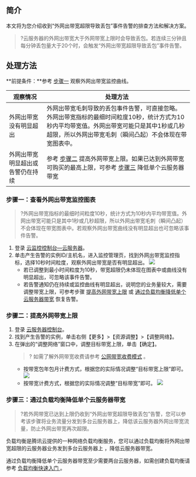 ## 简介

本文将为您介绍收到“外网出带宽超限导致丢包”事件告警的排查方法和解决方案。

> ?云服务器的外网出带宽大于外网带宽上限时会导致丢包。若连续三分钟且每分钟丢包量大于20个时，会触发“外网出带宽超限导致丢包”事件告警。

## 处理方法

**前提条件：**参考 [步骤一](#step1) 观察外网出带宽监控曲线。

| 观察情况                         | 处理方法                                                     |
| -------------------------------- | ------------------------------------------------------------ |
| 外网出带宽没有明显超出           | 外网出带宽毛刺导致的丢包事件告警，可直接忽略。<br>外网出带宽指标的最细时间粒度10秒，统计方式为10秒内平均带宽值。外网出带宽可能只是其中1秒或几秒超限，所以外网出带宽毛刺（瞬间凸起）不会体现在带宽图表中。 |
| 外网出带宽明显超出或告警仍在持续 | 参考 [步骤二](#shangxian) 提高外网带宽上限。如果已达到外网带宽可购买的最高上限，可参考 [步骤三](#fuzhai) 降低单个云服务器带宽 |

[](id:step1)

### 步骤一：查看外网出带宽监控图表

> ?外网出带宽指标的最细时间粒度10秒，统计方式为10秒内平均带宽值。外网出带宽可能只是其中1秒或几秒超限，所以外网出带宽毛刺（瞬间凸起）不会体现在带宽图表中。若观察外网出带宽曲线没有明显超出也可忽略该事件告警。

1. 登录 [云监控控制台—云服务器]( https://console.cloud.tencent.com/monitor/product/cvm)。
2. 单击产生告警的实例ID/主机名，进入监控管理页，找到外网出带宽监控指标，选择10秒时间粒度，观察外网出带宽是否有明显超出。
![](https://main.qcloudimg.com/raw/0a6ea1a82eabd7903ed7ca83d907407f.png)
	- 若已调整到最小时间粒度为10秒，带宽超限仍未体现在图表中或曲线没有明显超出，可忽略该事件告警。
	- 若告警通知仍在持续或监控曲线有明显超出，说明您的业务量较大，需要调整带宽上限，可参考步骤 [提高外网带宽上限](#shangxian) 或 [通过负载均衡降低单个云服务器带宽](#fuzhai) 恢复告警。

[](id:shangxian)

### 步骤二：提高外网带宽上限

1. 登录 [云服务器控制台](https://console.cloud.tencent.com/cvm/index)。
2. 找到产生告警的实例，单击右侧【更多】>【资源调整】>【调整网络】。
3. 在弹出的“调整网络”窗口中，调整目标带宽上限，单击【确定】。
   >? 如需了解外网带宽收费请参考 [公网带宽收费模式](https://cloud.tencent.com/document/product/213/10578) 。
   >
	- 按带宽包年包月计费方式，根据您的实际情况调整“目标带宽上限”即可。
		![](https://main.qcloudimg.com/raw/853916b57df665bc5e1ee1e322ff0d92.png)
	- 按带宽计费方式，根据您的实际情况调整“目标带宽”即可。
		![](https://main.qcloudimg.com/raw/9371e74fc8a2816390a872fcbb46e4fa.png)



[](id:fuzhai)
### 步骤三：通过负载均衡降低单个云服务器带宽

> ?若外网带宽已达到上限仍收到“外网出带宽超限导致丢包”告警，您可以参考该步骤将业务流量分发到多台云服务器上，降低该云服务器外网出带宽流量，防止外网出带宽再次超限。

负载均衡是腾讯云提供的一种网络负载均衡服务，您可以通过负载均衡将外网出带宽超限的云服务器业务发到多台云服务器上 ，降低云服务器带宽。

通过负载均衡降低单个云服务器带宽至少需要两台云服务器，如需创建负载均衡请参考 [负载均衡快速入门 ]( https://cloud.tencent.com/document/product/214/8975 )。



